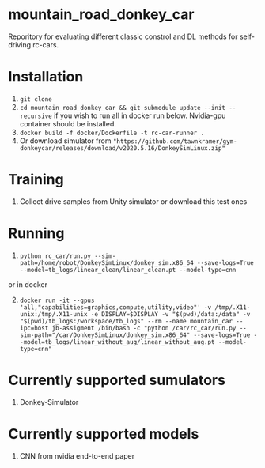 # mountain_road_donkey_car

Reporitory for evaluating different classic constrol and DL methods for self-driving rc-cars.

# Installation
1. ```git clone```
2. ```cd mountain_road_donkey_car && git submodule update --init --recursive```
if you wish to run all in docker run below. Nvidia-gpu container should be installed.
3. ```docker build -f docker/Dockerfile -t rc-car-runner .```
4. Or download simulator from ```"https://github.com/tawnkramer/gym-donkeycar/releases/download/v2020.5.16/DonkeySimLinux.zip"```

# Training
1. Collect drive samples from Unity simulator or download this test ones


# Running

1. ```python rc_car/run.py --sim-path=/home/robot/DonkeySimLinux/donkey_sim.x86_64 --save-logs=True --model=tb_logs/linear_clean/linear_clean.pt --model-type=cnn```

or in docker

2. ```docker run -it --gpus 'all,"capabilities=graphics,compute,utility,video"' -v /tmp/.X11-unix:/tmp/.X11-unix -e DISPLAY=$DISPLAY -v "$(pwd)/data:/data" -v "$(pwd)/tb_logs:/workspace/tb_logs" --rm --name mountain_car --ipc=host jb-assigment /bin/bash -c "python /car/rc_car/run.py --sim-path="/car/DonkeySimLinux/donkey_sim.x86_64" --save-logs=True --model=tb_logs/linear_without_aug/linear_without_aug.pt --model-type=cnn"```

# Currently supported sumulators
1. Donkey-Simulator

# Currently supported models
1. CNN from nvidia end-to-end paper

